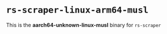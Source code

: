 # `rs-scraper-linux-arm64-musl`

This is the **aarch64-unknown-linux-musl** binary for `rs-scraper`
